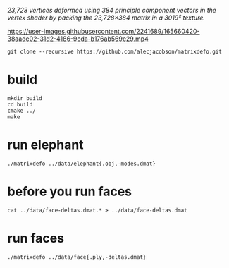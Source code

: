 
_23,728 vertices deformed using 384 principle component vectors in the vertex shader by packing the 23,728×384 matrix in a 3019² texture._

https://user-images.githubusercontent.com/2241689/165660420-38aade02-31d2-4186-9cda-b176ab569e29.mp4


    git clone --recursive https://github.com/alecjacobson/matrixdefo.git

# build

    mkdir build
    cd build
    cmake ../
    make

# run elephant

    ./matrixdefo ../data/elephant{.obj,-modes.dmat}

# before you run faces

    cat ../data/face-deltas.dmat.* > ../data/face-deltas.dmat 

# run faces

    ./matrixdefo ../data/face{.ply,-deltas.dmat}
